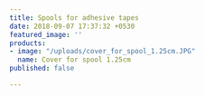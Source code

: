 ```yaml
---
title: Spools for adhesive tapes
date: 2018-09-07 17:37:32 +0530
featured_image: ''
products:
- image: "/uploads/cover_for_spool_1.25cm.JPG"
  name: Cover for spool 1.25cm
published: false

---
```


